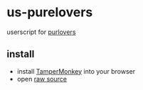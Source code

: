 # us-purelovers

userscript for [purlovers](https://www.purelovers.com)

## install

- install [TamperMonkey](https://www.tampermonkey.net/) into your browser
- open [raw source](https://raw.githubusercontent.com/bonnou-shounen/us-purelovers/main/purelovers-plus.user.js)
